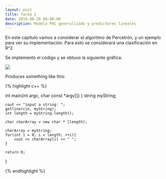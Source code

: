 ```yaml
---
layout: post
title: Tarea 2
date: 2019-08-20 08:00:00
description: Modelo PAC generalizado y predictores lineales
---
```

En este capitulo vamos a considerar el algoritmo de Percetrón, y un ejemplo para ver su implementación. Para esto se considerará una clasificación en R^2

Se implementó el código y se obtuvo la siguiente gráfica:
<div class="img_row">
	<img class="col one" src="/predictor.jpg">
</div>



Produces something like this: 

{% highlight c++ %}

int main(int argc, char const *argv[])
{
	string myString;

	cout << "input a string: ";
	getline(cin, myString);
	int length = myString.length();
	
	char charArray = new char * [length];

	charArray = myString;
	for(int i = 0; i < length; ++i){
		cout << charArray[i] << " ";
	}
	
	return 0;
}

{% endhighlight %}
